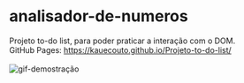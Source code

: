 # analisador-de-numeros
 Projeto to-do list, para poder praticar a interação com o DOM.
<br>
GitHub Pages: https://kauecouto.github.io/Projeto-to-do-list/
<br>
<br>
<img src="assets/imagens/preview.gif" alt="gif-demostração">
